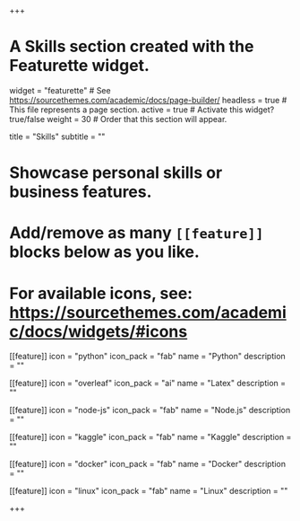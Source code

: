 +++
# A Skills section created with the Featurette widget.
widget = "featurette"  # See https://sourcethemes.com/academic/docs/page-builder/
headless = true  # This file represents a page section.
active = true  # Activate this widget? true/false
weight = 30  # Order that this section will appear.

title = "Skills"
subtitle = ""

# Showcase personal skills or business features.
# 
# Add/remove as many `[[feature]]` blocks below as you like.
# 
# For available icons, see: https://sourcethemes.com/academic/docs/widgets/#icons

[[feature]]
  icon = "python"
  icon_pack = "fab"
  name = "Python"
  description = ""

[[feature]]
  icon = "overleaf"
  icon_pack = "ai"
  name = "Latex"
  description = ""  

[[feature]]
  icon = "node-js"
  icon_pack = "fab"
  name = "Node.js"
  description = "" 
  
[[feature]]
  icon = "kaggle"
  icon_pack = "fab"
  name = "Kaggle"
  description = ""

  [[feature]]
  icon = "docker"
  icon_pack = "fab"
  name = "Docker"
  description = "" 
  
[[feature]]
  icon = "linux"
  icon_pack = "fab"
  name = "Linux"
  description = ""

+++
